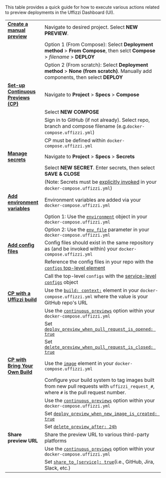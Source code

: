 This table provides a quick guide for how to execute various actions related to preview deployments in the Uffizzi Dashboard (UI).  

|                              |                                                                                   |
|------------------------------|-----------------------------------------------------------------------------------|
| **[Create a manual preview](set-up-previews.md)**  | Navigate to desired project. Select **NEW PREVIEW**.                                                    |
|                              | Option 1 (From Compose): Select **Deployment method** > **From Compose**, then selct **Compose** > *filename* > **DEPLOY** |
|                              | Option 2 (From scratch): Select **Deployment method** > **None (from scratch)**. Manually add components, then select **DEPLOY**                      |
| **[Set-up Continuous Previews (CP)](set-up-previews.md#using-compose)**                | Navigate to **Project** > **Specs** > **Compose**                                                         |
|                              | Select **NEW COMPOSE**                                                                    |
|                              | Sign in to GitHub (if not already). Select repo, branch and compose filename (e.g.`docker-compose.uffizzi.yml`)                              |
|                              | CP must be defined within `docker-compose.uffizzi.yml`                                 |
| **[Manage secrets](guides/secrets.md)**           | Navigate to **Project** > **Specs** > **Secrets**                                                          |
|                              | Select **NEW SECRET**. Enter secrets, then select **SAVE & CLOSE**                                                                        |
|                              | (Note: Secrets must be [explicitly invoked](references/compose-spec.md#secrets)  in your `docker-compose.uffizzi.yml`)                             |
| **[Add environment variables](guides/environment-variables.md)** | Environment variables are added via your `docker-compose.uffizzi.yml`                               |
|                              | Option 1: Use the [`environment`](references/compose-spec.md#environment) object in your `docker-compose.uffizzi.yml`                                                        |
|                              | Option 2: Use the [`env_file`](references/compose-spec.md#env_file) parameter in your `docker-compose.uffizzi.yml`                                          |
| **[Add config files](references/compose-spec.md#configs)** | Config files should exist in the same repository as (and be invoked within) your `docker-compose.uffizzi.yml`                         |
|                              | Reference the config files in your repo with the [`configs` top-level element](references/compose-spec.md#configs-configuration-reference)                                                       |
|                              | Call the top-level `configs` with the [service-level `configs`](references/compose-spec.md#configs) object                                        |
| **[CP with a Uffizzi build](guides/git-integrations.md)**  | Use the [`build: context:`](references/compose-spec.md#build) element in your `docker-compose.uffizzi.yml` where the value is your GitHub repo's URL                                |
|                              | Use the [`continuous_previews`](references/compose-spec.md#continuous_previews) option within your `docker-compose.uffizzi.yml`                                                           |
|                              | Set [`deploy_preview_when_pull_request_is_opened: true`](references/compose-spec.md#deploy_preview_when_pull_request_is_opened)                                |
|                              | Set [`delete_preview_when_pull_request_is_closed: true`](references/compose-spec.md#delete_preview_when_pull_request_is_closed)                                |
| **[CP with Bring Your Own Build](guides/container-registry-integrations.md)** | Use the [`image`](references/compose-spec.md#image) element in your `docker-compose.uffizzi.yml`                             |
|                              | Configure your build system to tag images built from new pull requests with `uffizzi_request_#`, where `#` is the pull request number.                                                      |
|                              | Use the [`continuous_previews`](references/compose-spec.md#continuous_previews) option within your `docker-compose.uffizzi.yml`                                                           |
|                              | Set [`deploy_preview_when_new_image_is_created: true`](references/compose-spec.md#deploy_preview_when_new_image_is_created)                                |
|                              | Set [`delete_preview_after: 24h`](references/compose-spec.md#delete_preview_when_after)                                |
| **Share preview URL**        | Share the preview URL to various third-party platforms                              |
|                              | Use the [`continuous_previews`](references/compose-spec.md#continuous_previews) option within your `docker-compose.uffizzi.yml`        |
|                              | Set [`share_to_[service]: true`](references/compose-spec.md#deploy_preview_when_new_image_is_created)(i.e., GitHub, Jira, Slack, etc.)                                |




